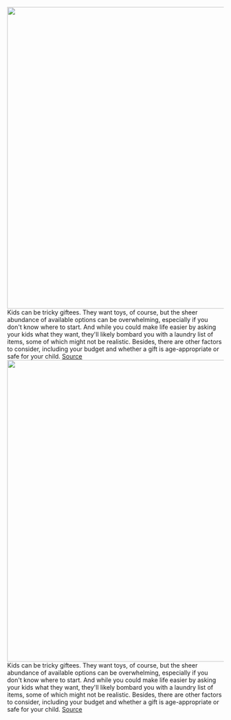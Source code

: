 <img src='https://cdn.vox-cdn.com/thumbor/YPlqQlp3S6SRc7ILf8qSG-y-rik=/0x0:2048x1367/1200x480/filters:focal(861x521:1187x847)/cdn.vox-cdn.com/uploads/chorus_image/image/70149162/Kids.0.jpg' width='700px' /><br/>
Kids can be tricky giftees. They want toys, of course, but the sheer abundance of available options can be overwhelming, especially if you don't know where to start. And while you could make life easier by asking your kids what they want, they'll likely bombard you with a laundry list of items, some of which might not be realistic. Besides, there are other factors to consider, including your budget and whether a gift is age-appropriate or safe for your child.
<a href='https://www.theverge.com/22759900/holiday-gift-ideas-kids-children-2021-unique-tech-gadgets'> Source <a/><img src='https://cdn.vox-cdn.com/thumbor/YPlqQlp3S6SRc7ILf8qSG-y-rik=/0x0:2048x1367/1200x480/filters:focal(861x521:1187x847)/cdn.vox-cdn.com/uploads/chorus_image/image/70149162/Kids.0.jpg' width='700px' /><br/>
Kids can be tricky giftees. They want toys, of course, but the sheer abundance of available options can be overwhelming, especially if you don't know where to start. And while you could make life easier by asking your kids what they want, they'll likely bombard you with a laundry list of items, some of which might not be realistic. Besides, there are other factors to consider, including your budget and whether a gift is age-appropriate or safe for your child.
<a href='https://www.theverge.com/22759900/holiday-gift-ideas-kids-children-2021-unique-tech-gadgets'> Source <a/>